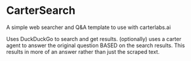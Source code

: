 # CarterSearch
A simple web searcher and Q&amp;A template to use with carterlabs.ai

Uses DuckDuckGo to search and get results.
(optionally) uses a carter agent to answer the original question BASED on the search results.
This results in more of an answer rather than just the scraped text. 
